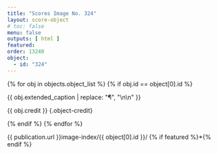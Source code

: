 ```yaml
---
title: "Scores Image No. 324"
layout: score-object
# toc: false
menu: false
outputs: [ html ]
featured: 
order: 13240
object:
  - id: "324"
---
```


{% for obj in objects.object_list %}
{% if obj.id == object[0].id %}

{{ obj.extended_caption | replace: "¶", "\n\n" }}

{{ obj.credit }} {.object-credit}

{% endif %}
{% endfor %}

<div class="object-credit object-url is-print-only">

{{ publication.url }}image-index/{{ object[0].id }}/ {% if featured %}*{% endif %}

</div>
